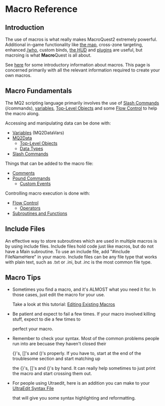 # Macro Reference

## Introduction

The use of macros is what really makes MacroQuest2 extremely powerful. Additional in-game functionality like [the map](../plugins/core-plugins/mq2map.md), cross-zone targeting, enhanced [/who](../commands/slash-commands/who.md), custom binds, [the HUD](../plugins/core-plugins/mq2hud.md) and [plugins](macroquest2-plugins.md) are useful, but macroing is what **Macro**Quest is all about.

See [here](macroquest2-macros.md) for some introductory information about macros. This page is concerned primarily with all the relevant information required to create your own macros.

## Macro Fundamentals

The MQ2 scripting language primarily involves the use of [Slash Commands](../commands/slash-commands/) \(/commands\), [variables](mq2datavars.md), [Top-Level Objects](../data-types-and-top-level-objects/top-level-objects/) and some [Flow Control](flow-control.md) to help the macro along.

Accessing and manipulating data can be done with:

* [Variables](mq2datavars.md) \(MQ2DataVars\)
* [MQ2Data](mq2data.md)
  * [Top-Level Objects](../data-types-and-top-level-objects/top-level-objects/)
  * [Data Types](../data-types-and-top-level-objects/data-types/)
* [Slash Commands](../commands/slash-commands/)

Things that can be added to the macro file:

* [Comments](comments.md)
* [Pound Commands](../commands/macro-commands/pound-commands/)
  * [Custom Events](../macros/macros/custom-events.md)

Controlling macro execution is done with:

* [Flow Control](flow-control.md)
  * [Operators](operators.md)
* [Subroutines and Functions](subroutines-and-functions.md)

## Include Files

An effective way to store subroutines which are used in multiple macros is by using include files. Include files hold code just like macros, but do not have a Main subroutine. To use an include file, add "\#include FileNameHere" in your macro. Include files can be any file type that works with plain text, such as .txt or .ini, but .inc is the most common file type.

## Macro Tips

* Sometimes you find a macro, and it's ALMOST what you need it for. In those cases, just edit the macro for your use.

  Take a look at this tutorial: [Editing Existing Macros](editing-existing-macros.md)

* Be patient and expect to fail a few times. If your macro involved killing stuff, expect to die a few times to

  perfect your macro.

* Remember to check your syntax. Most of the common problems people run into are becuase they haven't closed their

  {}'s, \[\]'s and \(\)'s properly. If you have to, start at the end of the troublesome section and start matching up

  the {}'s, \[\]'s and \(\)'s by hand. It can really help sometimes to just print the macro and start crossing them out.

* For people using Utraedit, here is an addition you can make to your [UltraEdit Syntax File](https://github.com/macroquest/docs/tree/abfc239f4d668ae116ab48141e49bbff82337715/other-applications/ultraedit-syntax-file.md)

  that will give you some syntax highlighting and reformatting.

